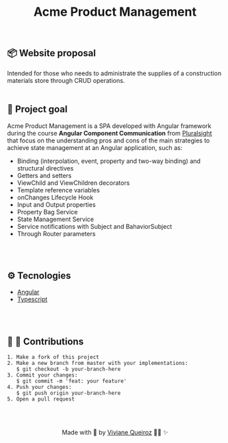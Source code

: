 <meta charset="utf-8">
<h1 align="center"> Acme Product Management </h1>

<br>
<h2>📦 Website proposal </h2>
Intended for those who needs to administrate the supplies of a construction materials store through CRUD operations.  
<br>
<br>
<h2> 🎯 Project goal </h2>
    <p>Acme Product Management is a SPA developed with Angular framework during the course <strong>Angular Component Communication</strong> from <a target="_blank" href="https://www.pluralsight.com/">Pluralsight</a> that focus on the understanding pros and cons of the main strategies to achieve state management at an Angular application, such as:</p>

- Binding (interpolation, event, property and two-way binding) and structural directives
- Getters and setters
- ViewChild and ViewChildren decorators 
- Template reference variables
- onChanges Lifecycle Hook
- Input and Output properties
- Property Bag Service
- State Management Service
- Service notifications with Subject and BahaviorSubject
- Through Router parameters

<br>
<br>
<h2> ⚙️ Tecnologies </h2>

  - [Angular](https://angular.io/)
  - [Typescript](https://www.typescriptlang.org/)

<br> 
<br>
<h2> 🌱 🌳 Contributions </h2>

    1. Make a fork of this project
    2. Make a new branch from master with your implementations:
       $ git checkout -b your-branch-here
    3. Commit your changes: 
       $ git commit -m 'feat: your feature'
    4. Push your changes:
       $ git push origin your-branch-here
    5. Open a pull request

<br><br>
<p align="center">Made with 💛  by <a target="_blank" href="https://www.linkedin.com/in/vivianedsqueiroz/
">Viviane Queiroz</a> 👩‍💻 ✨
